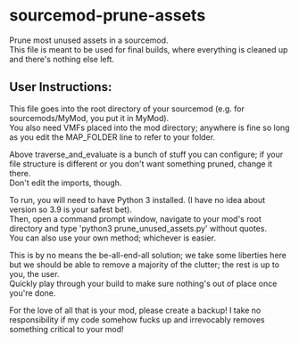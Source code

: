 # sourcemod-prune-assets
Prune most unused assets in a sourcemod.<br>
This file is meant to be used for final builds, where everything is cleaned up and there's nothing else left.

## User Instructions:
This file goes into the root directory of your sourcemod (e.g. for sourcemods/MyMod, you put it in MyMod).<br>
You also need VMFs placed into the mod directory; anywhere is fine so long as you edit the MAP_FOLDER line to refer to your folder.

Above traverse_and_evaluate is a bunch of stuff you can configure; if your file structure is different or you don't want something pruned, change it there.<br>
Don't edit the imports, though.

To run, you will need to have Python 3 installed. (I have no idea about version so 3.9 is your safest bet).<br>
Then, open a command prompt window, navigate to your mod's root directory and type 'python3 prune_unused_assets.py' without quotes.<br>
You can also use your own method; whichever is easier.

This is by no means the be-all-end-all solution; we take some liberties here but we should be able to remove a majority of the clutter; the rest is up to you, the user.<br>
Quickly play through your build to make sure nothing's out of place once you're done.

For the love of all that is your mod, please create a backup! I take no responsibility if my code somehow fucks up and irrevocably removes something critical to your mod!<br>
